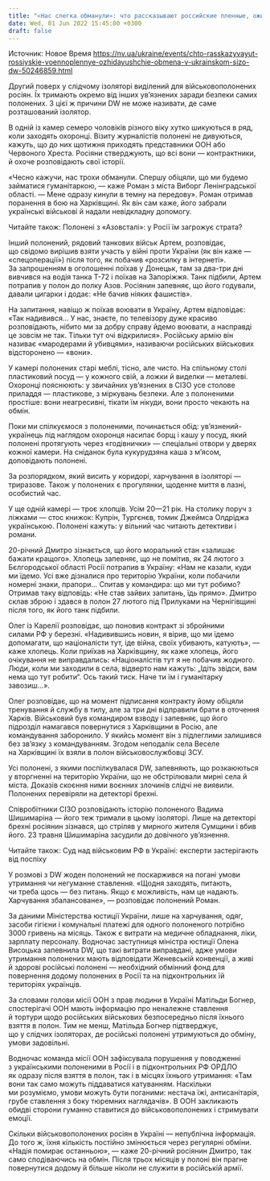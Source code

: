```yaml
---
title: "«Нас слегка обманули»: что рассказывают российские пленные, ожидающие обмена в украинском СИЗО — репортаж DW"
date: Wed, 01 Jun 2022 15:45:00 +0300
draft: false
---
```

Источник: Новое Время https://nv.ua/ukraine/events/chto-rasskazyvayut-rossiyskie-voennoplennye-ozhidayushchie-obmena-v-ukrainskom-sizo-dw-50246859.html


 Другий поверх у слідчому ізоляторі виділений для військовополонених росіян. Їх тримають окремо від інших ув’язнених заради безпеки самих полонених. З цієї ж причини DW не може називати, де саме розташований ізолятор.

В одній із камер семеро чоловіків різного віку хутко шикуються в ряд, коли заходять охоронці. Візиту журналістів полонені не дивуються, кажуть, що до них щотижня приходять представники ООН або Червоного Хреста. Росіяни стверджують, що всі вони — контрактники, й охоче розповідають свої історії.

«Чесно кажучи, нас трохи обманули. Спершу обіцяли, що ми будемо займатися гуманітаркою, — каже Роман з міста Виборг Ленінградської області. — Мене одразу кинули в темну на передову». Роман отримав поранення в бою на Харківщині. Як він сам каже, його забрали українські військові й надали невідкладну допомогу.

Читайте також: Полонені з «Азовсталі»: у Росії їм загрожує страта?

Інший полонений, рядовий танкових військ Артем, розповідає, що свідомо вирішив взяти участь у війні проти України (як він каже — «спецоперації») після того, як побачив «розсилку в інтернеті». За запрошенням в оголошенні поїхав у Донецьк, там за два-три дні вивчився на водія танка Т-72 і поїхав на Запоріжжя. Танк підбили, Артем потрапив у полон до полку Азов. Росіянин запевняє, що його годували, давали цигарки і додає: «Не бачив ніяких фашистів».

На запитання, навіщо ж поїхав воювати в Україну, Артем відповідає: «Так надивився… У нас, знаєте, по телевізору дуже красиво розповідають, нібито ми за добру справу йдемо воювати, а насправді це зовсім не так. Тільки тут очі відкрилися». Російську армію він називає «мародерами й убивцями», називаючи російських військових відсторонено — «вони».

У камері полонених старі меблі, тісно, але чисто. На спільному столі пластиковий посуд — у кожного свій, а ложки й виделки — металеві. Охоронці пояснюють: у звичайних ув’язнених в СІЗО усе столове приладдя — пластикове, з міркувань безпеки. Але з полоненими простіше: вони неагресивні, тікати їм нікуди, вони просто чекають на обмін.

Поки ми спілкуємося з полоненими, починається обід: ув’язнений-українець під наглядом охоронця насипає борщ і кашу у посуд, який полонені протягують через «годівнички» — спеціальні отвори у дверях кожної камери. На сніданок була кукурудзяна каша з м’ясом, доповідають полонені.

За розпорядком, який висить у коридорі, харчування в ізоляторі — триразове. Також у полонених є прогулянки, щоденне миття в лазні, особистий час.

У ще одній камері — троє хлопців. Усім 20—21 рік. На столику поруч з ліжками — стос книжок: Купрін, Тургєнєв, томик Джеймса Олдріджа українською. Полонені кажуть: у вільний час читають детективи і романи.

20-річний Дмитро зізнається, що його моральний стан «залишає бажати кращого». Хлопець запевняє, що не помітив, як 24 лютого з Бєлгородської області Росії потрапив в Україну: «Нам не казали, куди ми їдемо. Усі вже дізналися про територію України, коли побачили номерні знаки, прапори… Спитав у командира: що ми тут робимо? Отримав таку відповідь: «Не став зайвих запитань, їдь прямо». Дмитро склав зброю і здався в полон 27 лютого під Прилуками на Чернігівщині після того, як його танк підбили.

Олег із Карелії розповідає, що поновив контракт зі збройними силами РФ у березні. «Надивившись новин, я вірив, що ми їдемо допомагати, що націоналісти тут, іде війна, своїх убивають, катують», — каже хлопець. Коли приїхав на Харківщину, як каже хлопець, його очікування не виправдались: «Націоналістів тут я не побачив жодного. Люди, коли ми заходили в села, відверто нам кажуть: „Ідіть звідси, вам нема що тут робити“. Ось такий тиск. Наче ти їм і гуманітарку завозиш…».

Олег розповідає, що на момент підписання контракту йому обіцяли тренування й службу в тилу, але за три дні відправили брати в оточення Харків. Військовий був командиром взводу і запевняє, що його підрозділ намагався повернутися з Харківщини в Росію, але командування заборонило. У якийсь момент він з підлеглими залишився без зв’язку з командуванням. Згодом неподалік села Веселе на Харківщині їх взяли в полон військовослужбовці ЗСУ.

Усі полонені, з якими поспілкувалася DW, запевняють, що розкаюються у вторгненні на територію України, що не обстрілювали мирні села й міста. Доказів скоєння ними воєнних злочинів слідчі не виявили. Полонених перевіряли на детекторі брехні.

Співробітники СІЗО розповідають історію полоненого Вадима Шишимаріна — його теж тримали в цьому ізоляторі. Лише на детекторі брехні росіянин зізнався, що стріляв у мирного жителя Сумщини і вбив його. 23 травня Шишимаріна засудили до довічного ув’язнення.

Читайте також: Суд над військовим РФ в Україні: експерти застерігають від поспіху

У розмові з DW жоден полонений не поскаржився на погані умови утримання чи негуманне ставлення. «Щодня заходять, питають, чи треба щось — без питань. Якщо є можливість, нам це надають. Харчування збалансоване», — розповідає полонений Роман.

За даними Міністерства юстиції України, лише на харчування, одяг, засоби гігієни і комунальні платежі для одного полоненого потрібно 3000 гривень на місяць. Також є витрати на медичне обладнання, ліки, зарплату персоналу. Водночас заступниця міністра юстиції Олена Висоцька запевнила DW, що такі витрати виправдані, адже умови утримання полонених мають відповідати Женевській конвенції, а живі й здорові російські полонені — необхідний обмінний фонд для повернення додому полонених в Росії та на підконтрольних їй територіях українців.

За словами голови місії ООН з прав людини в Україні Матільди Богнер, спостерігачі ООН мають інформацію про неналежне ставлення й тортури щодо російських військових безпосередньо після їхнього взяття в полон. Тим не менш, Матільда Богнер підтверджує, що у слідчих ізоляторах, де російські полонені утримуються до обміну, умови задовільні.

Водночас команда місії ООН зафіксувала порушення у поводженні з українськими полоненими в Росії і в підконтрольних РФ ОРДЛО як одразу після взяття в полон, так і в місцях їхнього утримання: «Там вони так само можуть піддаватися катуванням. Наскільки ми розуміємо, умови можуть бути поганими: нестача їжі, антисанітарія, грубе ставлення з боку тюремних наглядачів». В ООН закликають обидві сторони гуманно ставитися до військовополонених і стримувати емоції.

Скільки військовополонених росіян в Україні — непублічна інформація. До того ж, їхня кількість постійно змінюється через регулярні обміни. «Надія помирає останньою», — каже 20-річний росіянин Дмитро, так само сподіваючись на обмін. Після трьох місяців у полоні він прагне повернутися додому й більше ніколи не служити в російській армії.
